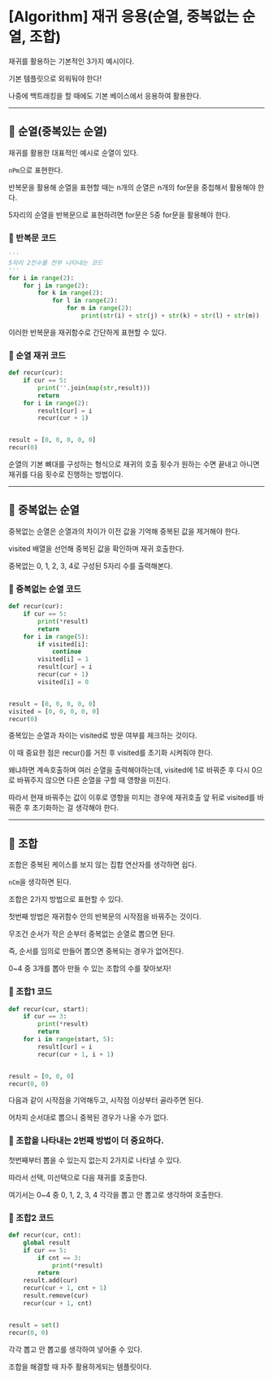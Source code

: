 # [Algorithm] 재귀 응용(순열, 중복없는 순열, 조합)

재귀를 활용하는 기본적인 3가지 예시이다.

기본 템플릿으로 외워둬야 한다!

나중에 백트래킹을 할 때에도 기본 베이스에서 응용하여 활용한다.

---

## 📌 순열(중복있는 순열)

재귀를 활용한 대표적인 예시로 순열이 있다.

`nPm`으로 표현한다.

반복문을 활용해 순열을 표현할 때는 n개의 순열은 n개의 for문을 중첩해서 활용해야 한다.

5자리의 순열을 반복문으로 표현하려면 for문은 5중 for문을 활용해야 한다.

### 📒 반복문 코드

```python
'''
5자리 2진수를 전부 나타내는 코드
'''
for i in range(2):
    for j in range(2):
        for k in range(2):
            for l in range(2):
                for m in range(2):
                    print(str(i) + str(j) + str(k) + str(l) + str(m))
```

이러한 반복문을 재귀함수로 간단하게 표현할 수 있다.

### 📒 순열 재귀 코드

```python
def recur(cur):
    if cur == 5:
        print(''.join(map(str,result)))
        return
    for i in range(2):
        result[cur] = i
        recur(cur + 1)


result = [0, 0, 0, 0, 0]
recur(0)
```

순열의 기본 뼈대를 구성하는 형식으로 재귀의 호출 횟수가 원하는 수면 끝내고 아니면 재귀를 다음 횟수로 진행하는 방법이다.

---

## 📌 중복없는 순열

중복없는 순열은 순열과의 차이가 이전 값을 기억해 중복된 값을 제거해야 한다.

visited 배열을 선언해 중복된 값을 확인하며 재귀 호출한다.

중복없는 0, 1, 2, 3, 4로 구성된 5자리 수를 출력해본다.

### 📒 중복없는 순열 코드

```python
def recur(cur):
    if cur == 5:
        print(*result)
        return
    for i in range(5):
        if visited[i]:
            continue
        visited[i] = 1
        result[cur] = i
        recur(cur + 1)
        visited[i] = 0


result = [0, 0, 0, 0, 0]
visited = [0, 0, 0, 0, 0]
recur(0)
```

중복있는 순열과 차이는 visited로 방문 여부를 체크하는 것이다.

이 때 중요한 점은 recur()를 거친 후 visited를 초기화 시켜줘야 한다.

왜냐하면 계속호출하며 여러 순열을 출력해야하는데, visited에 1로 바꿔준 후 다시 0으로 바꿔주지 않으면 다른 순열을 구할 때 영향을 미친다.

따라서 현재 바꿔주는 값이 이후로 영향을 미치는 경우에 재귀호출 앞 뒤로 visited를 바꿔준 후 초기화하는 걸 생각해야 한다.

---

## 📌 조합

조합은 중복된 케이스를 보지 않는 집합 연산자를 생각하면 쉽다.

`nCm`을 생각하면 된다.

조합은 2가지 방법으로 표현할 수 있다.

첫번째 방법은 재귀함수 안의 반복문의 시작점을 바꿔주는 것이다.

무조건 순서가 작은 순부터 중복없는 순열로 뽑으면 된다.

즉, 순서를 임의로 만들어 뽑으면 중복되는 경우가 없어진다.

0~4 중 3개를 뽑아 만들 수 있는 조합의 수를 찾아보자!

### 📒 조합1 코드

```python
def recur(cur, start):
    if cur == 3:
        print(*result)
        return
    for i in range(start, 5):
        result[cur] = i
        recur(cur + 1, i + 1)


result = [0, 0, 0]
recur(0, 0)
```

다음과 같이 시작점을 기억해두고, 시작점 이상부터 골라주면 된다.

어차피 순서대로 뽑으니 중복된 경우가 나올 수가 없다.



### 🍗 조합을 나타내는 2번째 방법이 더 중요하다.

첫번째부터 뽑을 수 있는지 없는지 2가지로 나타낼 수 있다.

따라서 선택, 미선택으로 다음 재귀를 호출한다.

여기서는 0~4 중 0, 1, 2, 3, 4 각각을 뽑고 안 뽑고로 생각하여 호출한다.

### 📒 조합2 코드

```python
def recur(cur, cnt):
    global result
    if cur == 5:
        if cnt == 3:
            print(*result)
        return
    result.add(cur)
    recur(cur + 1, cnt + 1)
    result.remove(cur)
    recur(cur + 1, cnt)


result = set()
recur(0, 0)
```

각각 뽑고 안 뽑고를 생각하여 넣어줄 수 있다.

조합을 해결할 때 자주 활용하게되는 템플릿이다.